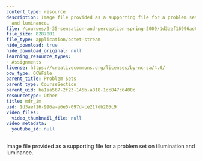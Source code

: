 ```yaml
---
content_type: resource
description: Image file provided as a supporting file for a problem set on illumination
  and luminance.
file: /courses/9-35-sensation-and-perception-spring-2009/1d3aef16996ae6e5097dce217db205c9_mdr_im.mat
file_size: 8287001
file_type: application/octet-stream
hide_download: true
hide_download_original: null
learning_resource_types:
- Assignments
license: https://creativecommons.org/licenses/by-nc-sa/4.0/
ocw_type: OCWFile
parent_title: Problem Sets
parent_type: CourseSection
parent_uid: ba1aa567-2f23-145b-a818-1dc847c6400c
resourcetype: Other
title: mdr_im
uid: 1d3aef16-996a-e6e5-097d-ce217db205c9
video_files:
  video_thumbnail_file: null
video_metadata:
  youtube_id: null
---
```

Image file provided as a supporting file for a problem set on illumination and luminance.